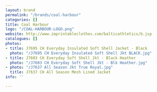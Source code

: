 ```yaml
---
layout: brand
permalink: "/brands/coal-harbour"
categories: []
title: Coal Harbour
logo: "/COAL-HARBOUR-LOGO.png"
website: http://www.imprintableclothes.com/balticathletics/b.jsp
catalogues: []
photos:
- title: J7695 CH Everyday Insulated Soft Shell Jacket - Black
  photo: "/J7695 CH Everyday Insulated Soft Shell Jkt BLACK.jpg"
- title: J7603 CH Everyday Soft Shell Jkt - Black Heather
  photo: "/J7603 CH Everyday Soft Shell Jkt - Blk Heather.jpg"
- photo: "/J7637 All Season Jkt True Royal.jpg"
  title: J7637 CH All Season Mesh Lined Jacket
info: ''

---
```

